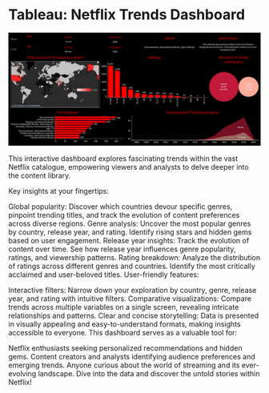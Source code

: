 # Tableau: Netflix Trends Dashboard

![image](https://github.com/yashspatel/Netflix-Trends-Dashboard-in-Tableau/blob/main/Netflix%20Dashboard.png)

This interactive dashboard explores fascinating trends within the vast Netflix catalogue, empowering viewers and analysts to delve deeper into the content library.

Key insights at your fingertips:

Global popularity: Discover which countries devour specific genres, pinpoint trending titles, and track the evolution of content preferences across diverse regions.
Genre analysis: Uncover the most popular genres by country, release year, and rating. Identify rising stars and hidden gems based on user engagement.
Release year insights: Track the evolution of content over time. See how release year influences genre popularity, ratings, and viewership patterns.
Rating breakdown: Analyze the distribution of ratings across different genres and countries. Identify the most critically acclaimed and user-beloved titles.
User-friendly features:

Interactive filters: Narrow down your exploration by country, genre, release year, and rating with intuitive filters.
Comparative visualizations: Compare trends across multiple variables on a single screen, revealing intricate relationships and patterns.
Clear and concise storytelling: Data is presented in visually appealing and easy-to-understand formats, making insights accessible to everyone.
This dashboard serves as a valuable tool for:

Netflix enthusiasts seeking personalized recommendations and hidden gems.
Content creators and analysts identifying audience preferences and emerging trends.
Anyone curious about the world of streaming and its ever-evolving landscape.
Dive into the data and discover the untold stories within Netflix!
